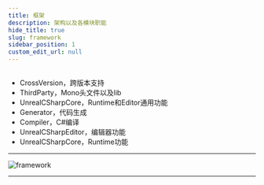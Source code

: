 ```yaml
---
title: 框架
description: 架构以及各模块职能
hide_title: true
slug: framework
sidebar_position: 1
custom_edit_url: null
---
```


##

- CrossVersion，跨版本支持
- ThirdParty，Mono头文件以及lib
- UnrealCSharpCore，Runtime和Editor通用功能
- Generator，代码生成
- Compiler，C#编译
- UnrealCSharpEditor，编辑器功能
- UnrealCSharpCore，Runtime功能

---

![framework](./img/framework.png)

---
